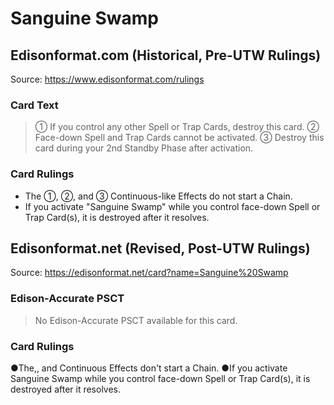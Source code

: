 # Sanguine Swamp

## Edisonformat.com (Historical, Pre-UTW Rulings)

Source: https://www.edisonformat.com/rulings

### Card Text

> ① If you control any other Spell or Trap Cards, destroy this card. ② Face-down Spell and Trap Cards cannot be activated. ③ Destroy this card during your 2nd Standby Phase after activation.

### Card Rulings

*   The ①, ②, and ③ Continuous-like Effects do not start a Chain.
*   If you activate "Sanguine Swamp" while you control face-down Spell or Trap Card(s), it is destroyed after it resolves.

## Edisonformat.net (Revised, Post-UTW Rulings)

Source: https://edisonformat.net/card?name=Sanguine%20Swamp

### Edison-Accurate PSCT

> No Edison-Accurate PSCT available for this card.

### Card Rulings

●The,, and Continuous Effects don't start a Chain.
●If you activate Sanguine Swamp while you control face-down Spell or Trap Card(s), it is destroyed after it resolves.
            